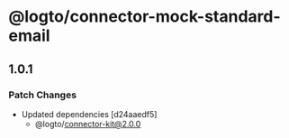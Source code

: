 # @logto/connector-mock-standard-email

## 1.0.1

### Patch Changes

- Updated dependencies [d24aaedf5]
  - @logto/connector-kit@2.0.0
